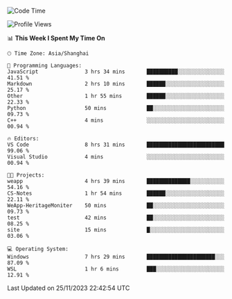<!--START_SECTION:waka-->
![Code Time](http://img.shields.io/badge/Code%20Time-1%2C394%20hrs%2015%20mins-blue)

![Profile Views](http://img.shields.io/badge/Profile%20Views-0-blue)

📊 **This Week I Spent My Time On** 

```text
🕑︎ Time Zone: Asia/Shanghai

💬 Programming Languages: 
JavaScript               3 hrs 34 mins       ██████████░░░░░░░░░░░░░░░   41.51 % 
Markdown                 2 hrs 10 mins       ██████░░░░░░░░░░░░░░░░░░░   25.17 % 
Other                    1 hr 55 mins        ██████░░░░░░░░░░░░░░░░░░░   22.33 % 
Python                   50 mins             ██░░░░░░░░░░░░░░░░░░░░░░░   09.73 % 
C++                      4 mins              ░░░░░░░░░░░░░░░░░░░░░░░░░   00.94 % 

🔥 Editors: 
VS Code                  8 hrs 31 mins       █████████████████████████   99.06 % 
Visual Studio            4 mins              ░░░░░░░░░░░░░░░░░░░░░░░░░   00.94 % 

🐱‍💻 Projects: 
weapp                    4 hrs 39 mins       ██████████████░░░░░░░░░░░   54.16 % 
CS-Notes                 1 hr 54 mins        ██████░░░░░░░░░░░░░░░░░░░   22.11 % 
WeApp-HeritageMoniter    50 mins             ██░░░░░░░░░░░░░░░░░░░░░░░   09.73 % 
test                     42 mins             ██░░░░░░░░░░░░░░░░░░░░░░░   08.25 % 
site                     15 mins             █░░░░░░░░░░░░░░░░░░░░░░░░   03.06 % 

💻 Operating System: 
Windows                  7 hrs 29 mins       ██████████████████████░░░   87.09 % 
WSL                      1 hr 6 mins         ███░░░░░░░░░░░░░░░░░░░░░░   12.91 % 
```


 Last Updated on 25/11/2023 22:42:54 UTC
<!--END_SECTION:waka-->